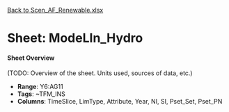 [Back to Scen_AF_Renewable.xlsx](README.md)

# Sheet: ModeLIn_Hydro

#### Sheet Overview

(TODO: Overview of the sheet. Units used, sources of data, etc.)

- **Range**: Y6:AG11
- **Tags**: ~TFM_INS
- **Columns**: TimeSlice, LimType, Attribute, Year, NI, SI, Pset_Set, Pset_PN

